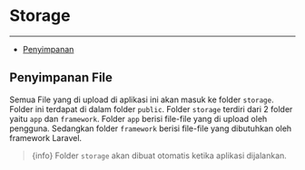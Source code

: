 # Storage

---

- [Penyimpanan](#section-1)

<a name="section-1"></a>
## Penyimpanan File

Semua File yang di upload di aplikasi ini akan masuk ke folder ```storage```. Folder ini terdapat di dalam folder ```public```. Folder ```storage``` terdiri dari 2 folder yaitu ```app``` dan ```framework```. Folder ```app``` berisi file-file yang di upload oleh pengguna. Sedangkan folder ```framework``` berisi file-file yang dibutuhkan oleh framework Laravel. 

> {info} Folder ```storage``` akan dibuat otomatis ketika aplikasi dijalankan.